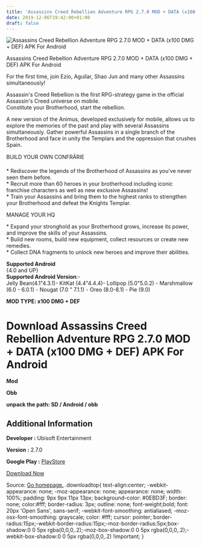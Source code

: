 ```yaml
---
title: 'Assassins Creed Rebellion Adventure RPG 2.7.0 MOD + DATA (x100 DMG + DEF) APK For Android'
date: 2019-12-06T19:42:00+01:00
draft: false
---
```


![Assassins Creed Rebellion Adventure RPG 2.7.0 MOD + DATA (x100 DMG + DEF) APK For Android](https://i2.wp.com/apkhome.net/wp-content/uploads/2019/12/Assassins-Creed-Rebellion-Adventure-RPG.png "Assassins Creed Rebellion Adventure RPG 2.7.0 MOD + DATA (x100 DMG + DEF) APK For Android")

  

Assassins Creed Rebellion Adventure RPG 2.7.0 MOD + DATA (x100 DMG + DEF) APK For Android

For the first time, join Ezio, Aguilar, Shao Jun and many other Assassins simultaneously!

Assassin's Creed Rebellion is the first RPG-strategy game in the official Assassin's Creed universe on mobile.  
Constitute your Brotherhood, start the rebellion.

A new version of the Animus, developed exclusively for mobile, allows us to explore the memories of the past and play with several Assassins simultaneously. Gather powerful Assassins in a single branch of the Brotherhood and face in unity the Templars and the oppression that crushes Spain.

BUILD YOUR OWN CONFRÃRIE

\* Rediscover the legends of the Brotherhood of Assassins as you've never seen them before.  
\* Recruit more than 60 heroes in your brotherhood including iconic franchise characters as well as new exclusive Assassins!  
\* Train your Assassins and bring them to the highest ranks to strengthen your Brotherhood and defeat the Knights Templar.

MANAGE YOUR HQ

\* Expand your stronghold as your Brotherhood grows, increase its power, and improve the skills of your Assassins.  
\* Build new rooms, build new equipment, collect resources or create new remedies.  
\* Collect DNA fragments to unlock new heroes and improve their abilities.

**Supported Android**  
{4.0 and UP}  
**Supported Android Version**:-  
Jelly Bean(4.1"4.3.1)- KitKat (4.4"4.4.4)- Lollipop (5.0"5.0.2) - Marshmallow (6.0 - 6.0.1) - Nougat (7.0 " 7.1.1) - Oreo (8.0-8.1) - Pie (9.0)

**MOD TYPE: x100 DMG + DEF**

Download Assassins Creed Rebellion Adventure RPG 2.7.0 MOD + DATA (x100 DMG + DEF) APK For Android
==================================================================================================

**Mod**

**Obb**

**unpack the path: SD / Android / obb**

Additional Information
----------------------

**Developer :** Ubisoft Entertainment

**Version :** 2.7.0

**Google Play :** [PlayStore](https://play.google.com/store/apps/details?id=com.ubisoft.accovenant)

  

[Download Now](https://store4app.co/post/assassins-creed-rebellion-adventure-rpg-2-7-0-mod-data-x100-dmg-def-apk-for-android_1575653033)

  
Source: [Go homepage.](https://store4app.co/post/assassins-creed-rebellion-adventure-rpg-2-7-0-mod-data-x100-dmg-def-apk-for-android_1575653033) .downloadtop{ text-align:center; -webkit-appearance: none; -moz-appearance: none; appearance: none; width: 100%; padding: 9px 9px 11px 13px; background-color: #0EBD3F; border: none; color:#fff; border-radius: 3px; outline: none; font-weight;bold; font: 20px 'Open Sans', sans-serif; -webkit-font-smoothing: antialiased; -moz-osx-font-smoothing: grayscale; color: #fff; cursor: pointer; border-radius:15px;-webkit-border-radius:15px;-moz-border-radius:5px;box-shadow:0 0 5px rgba(0,0,0,.2);-moz-box-shadow:0 0 5px rgba(0,0,0,.2);-webkit-box-shadow:0 0 5px rgba(0,0,0,.2) !important; }